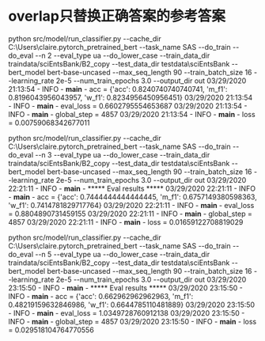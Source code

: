 # overlap只替换正确答案的参考答案
python src/model/run_classifier.py --cache_dir C:\Users\claire\.pytorch_pretrained_bert --task_name SAS  --do_train  --do_eval   --n 2  --eval_type ua   --do_lower_case   --train_data_dir traindata/sciEntsBank/B2_copy  --test_data_dir testdata\sciEntsBank   --bert_model bert-base-uncased   --max_seq_length 90   --train_batch_size 16   --learning_rate 2e-5   --num_train_epochs 3.0   --output_dir out
03/29/2020 21:13:54 - INFO - __main__ -     acc = {'acc': 0.8240740740740741, 'm_f1': 0.8196043956043957, 'w_f1': 0.8234956450956451}
03/29/2020 21:13:54 - INFO - __main__ -     eval_loss = 0.6602795554653687
03/29/2020 21:13:54 - INFO - __main__ -     global_step = 4857
03/29/2020 21:13:54 - INFO - __main__ -     loss = 0.00759068342677011

python src/model/run_classifier.py --cache_dir C:\Users\claire\.pytorch_pretrained_bert --task_name SAS  --do_train  --do_eval   --n 3  --eval_type ua   --do_lower_case   --train_data_dir traindata/sciEntsBank/B2_copy  --test_data_dir testdata\sciEntsBank   --bert_model bert-base-uncased   --max_seq_length 90   --train_batch_size 16   --learning_rate 2e-5   --num_train_epochs 3.0   --output_dir out
03/29/2020 22:21:11 - INFO - __main__ -   ***** Eval results *****
03/29/2020 22:21:11 - INFO - __main__ -     acc = {'acc': 0.7444444444444445, 'm_f1': 0.6757149380598363, 'w_f1': 0.7414781829717764}
03/29/2020 22:21:11 - INFO - __main__ -     eval_loss = 0.8804890731459155
03/29/2020 22:21:11 - INFO - __main__ -     global_step = 4857
03/29/2020 22:21:11 - INFO - __main__ -     loss = 0.01659122708819029

python src/model/run_classifier.py --cache_dir C:\Users\claire\.pytorch_pretrained_bert --task_name SAS  --do_train  --do_eval   --n 5  --eval_type ua   --do_lower_case   --train_data_dir traindata/sciEntsBank/B2_copy  --test_data_dir testdata\sciEntsBank   --bert_model bert-base-uncased   --max_seq_length 90   --train_batch_size 16   --learning_rate 2e-5   --num_train_epochs 3.0   --output_dir out
03/29/2020 23:15:50 - INFO - __main__ -   ***** Eval results *****
03/29/2020 23:15:50 - INFO - __main__ -     acc = {'acc': 0.662962962962963, 'm_f1': 0.48219159632846986, 'w_f1': 0.6644785110481889}
03/29/2020 23:15:50 - INFO - __main__ -     eval_loss = 1.0349728760912138
03/29/2020 23:15:50 - INFO - __main__ -     global_step = 4857
03/29/2020 23:15:50 - INFO - __main__ -     loss = 0.029518104764770556